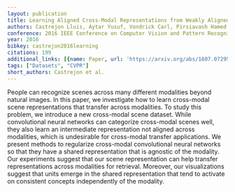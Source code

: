 ```yaml
---
layout: publication
title: Learning Aligned Cross-Modal Representations from Weakly Aligned Data
authors: Castrejon Lluis, Aytar Yusuf, Vondrick Carl, Pirsiavash Hamed, Torralba Antonio
conference: 2016 IEEE Conference on Computer Vision and Pattern Recognition (CVPR)
year: 2016
bibkey: castrejon2016learning
citations: 199
additional_links: [{name: Paper, url: 'https://arxiv.org/abs/1607.07295'}]
tags: ["Datasets", "CVPR"]
short_authors: Castrejon et al.
---
```

People can recognize scenes across many different modalities beyond natural
images. In this paper, we investigate how to learn cross-modal scene
representations that transfer across modalities. To study this problem, we
introduce a new cross-modal scene dataset. While convolutional neural networks
can categorize cross-modal scenes well, they also learn an intermediate
representation not aligned across modalities, which is undesirable for
cross-modal transfer applications. We present methods to regularize cross-modal
convolutional neural networks so that they have a shared representation that is
agnostic of the modality. Our experiments suggest that our scene representation
can help transfer representations across modalities for retrieval. Moreover,
our visualizations suggest that units emerge in the shared representation that
tend to activate on consistent concepts independently of the modality.